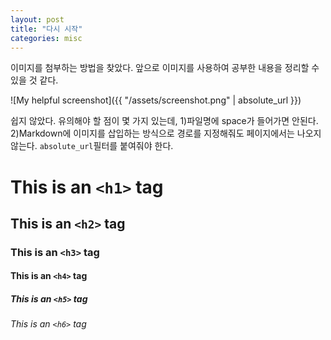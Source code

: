 ```yaml
---
layout: post
title: "다시 시작"
categories: misc
---
```


이미지를 첨부하는 방법을 찾았다. 앞으로 이미지를 사용하여 공부한 내용을 정리할 수 있을 것 같다.

![My helpful screenshot]({{ "/assets/screenshot.png" | absolute_url }})

쉽지 않았다. 유의해야 할 점이 몇 가지 있는데, 1)파일명에 space가 들어가면 안된다. 2)Markdown에 이미지를 삽입하는 방식으로 경로를 지정해줘도 페이지에서는 나오지 않는다. `absolute_url`필터를 붙여줘야 한다.

# This is an `<h1>` tag
## This is an `<h2>` tag
### This is an `<h3>` tag
#### This is an `<h4>` tag
##### This is an `<h5>` tag
###### This is an `<h6>` tag
